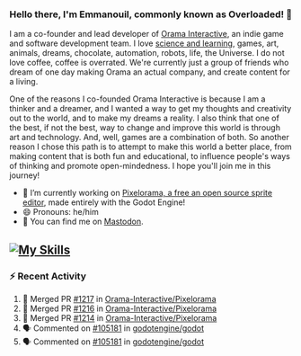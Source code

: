 ### Hello there, I'm Emmanouil, commonly known as Overloaded! 👋
I am a co-founder and lead developer of [Orama Interactive](https://www.oramainteractive.com/), an indie game and software development team. I love [science and learning](https://github.com/OverloadedOrama/KnowledgeBase), games, art, animals, dreams, chocolate, automation, robots, life, the Universe. I do not love coffee, coffee is overrated. We're currently just a group of friends who dream of one day making Orama an actual company, and create content for a living.

One of the reasons I co-founded Orama Interactive is because I am a thinker and a dreamer, and I wanted a way to get my thoughts and creativity out to the world, and to make my dreams a reality. I also think that one of the best, if not the best, way to change and improve this world is through art and technology. And, well, games are a combination of both. So another reason I chose this path is to attempt to make this world a better place, from making content that is both fun and educational, to influence people's ways of thinking and promote open-mindedness. I hope you'll join me in this journey!

- 🔭 I’m currently working on [Pixelorama, a free an open source sprite editor](https://github.com/Orama-Interactive/Pixelorama), made entirely with the Godot Engine!
- 😄 Pronouns: he/him
- 🐘 You can find me on <a rel="me" href="https://mastodon.social/@Overloaded">Mastodon</a>.

[![My Skills](https://skillicons.dev/icons?i=godot,py,cpp,cs,git,linux,html)](https://skillicons.dev)
---

### :zap: Recent Activity

<!--START_SECTION:activity-->
1. 🎉 Merged PR [#1217](https://github.com/Orama-Interactive/Pixelorama/pull/1217) in [Orama-Interactive/Pixelorama](https://github.com/Orama-Interactive/Pixelorama)
2. 🎉 Merged PR [#1216](https://github.com/Orama-Interactive/Pixelorama/pull/1216) in [Orama-Interactive/Pixelorama](https://github.com/Orama-Interactive/Pixelorama)
3. 🎉 Merged PR [#1214](https://github.com/Orama-Interactive/Pixelorama/pull/1214) in [Orama-Interactive/Pixelorama](https://github.com/Orama-Interactive/Pixelorama)
4. 🗣 Commented on [#105181](https://github.com/godotengine/godot/issues/105181#issuecomment-2794387586) in [godotengine/godot](https://github.com/godotengine/godot)
5. 🗣 Commented on [#105181](https://github.com/godotengine/godot/issues/105181#issuecomment-2793615193) in [godotengine/godot](https://github.com/godotengine/godot)
<!--END_SECTION:activity-->

<!--
**OverloadedOrama/OverloadedOrama** is a ✨ _special_ ✨ repository because its `README.md` (this file) appears on your GitHub profile.

Here are some ideas to get you started:

- 👯 I’m looking to collaborate on ...
- 🤔 I’m looking for help with ...
- 💬 Ask me about ...
- 📫 How to reach me: ...
- ⚡ Fun fact: ...
-->
